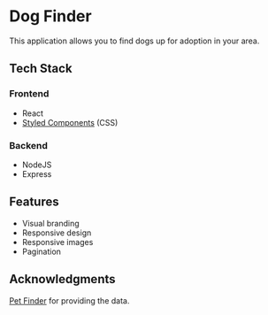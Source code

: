 # Dog Finder

This application allows you to find dogs up for adoption in your area.

## Tech Stack

### Frontend

- React 
- [Styled Components](https://styled-components.com/) (CSS)

### Backend

- NodeJS
- Express

## Features

- Visual branding
- Responsive design
- Responsive images
- Pagination

## Acknowledgments

[Pet Finder](https://www.petfinder.com/) for providing the data.

